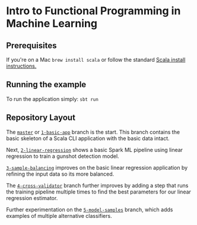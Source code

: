 # Intro to Functional Programming in Machine Learning

## Prerequisites
If you're on a Mac `brew install scala` or follow the standard [Scala install instructions.](https://www.scala-lang.org/download/)

## Running the example
To run the application simply: `sbt run`

## Repository Layout
The [`master`](https://github.com/boushley/ml-basics/tree/master) or [`1-basic-app`](https://github.com/boushley/ml-basics/tree/1-basic-app) branch is the start. This branch contains the basic skeleton of a Scala CLI application
with the basic data intact.

Next, [`2-linear-regression`](https://github.com/boushley/ml-basics/tree/2-logistic-regression) shows a basic Spark ML pipeline using linear regression to train a gunshot detection model.

[`3-sample-balancing`](https://github.com/boushley/ml-basics/tree/3-sample-balancing) improves on the basic linear regression application by refining the input data so its more
balanced.

The [`4-cross-validator`](https://github.com/boushley/ml-basics/tree/4-cross-validator) branch further improves by adding a step that runs the training pipeline multiple times to find
the best parameters for our linear regression estimator.

Further experimentation on the [`5-model-samples`](https://github.com/boushley/ml-basics/tree/5-model-samples) branch, which adds examples of multiple alternative classifiers.
